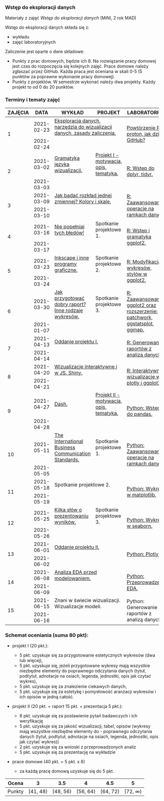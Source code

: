 ### Wstęp do eksploracji danych

Materiały z zajęć *Wstęp do eksploracji danych* (MiNI, 2 rok MAD)

Wstęp do eksploracji danych składa się z:

-   wykładu
-   zajęć laboratoryjnych

Zaliczenie jest oparte o dwie składowe:
-   Punkty z prac domowych, będzie ich 8. Na rozwiązanie pracy domowej jest czas do rozpoczęcia się kolejnych zajęć. Prace domowe należy zgłaszać przez GitHub. Każda praca jest oceniana w skali 0-5 (5 punktów za poprawne wykonanie pracy domowej).
-   Punkty z projektów. W semestrze wykonać należy dwa projekty. Każdy projekt to od 0 do 20 punktów.

### Terminy i tematy zajęć 

<table>
<thead>
  <tr>
    <th>ZAJĘCIA</th>
    <th>DATA</th>
    <th>WYKŁAD </th>
    <th>PROJEKT</th>
    <th>LABORATORIUM</th>
    <th>SKŁADOWA</th>
    <th>PUNKTY</th>
  </tr>
</thead>
<tbody>
  <tr>
    <td rowspan="2">1</td>
    <td>2021-02-23</td>
     <td colspan="2"><a href="https://github.com/mini-pw/2021L-ExploratoryDataAnalysis/blob/main/Wyk%C5%82ad/Wstep_do_eksploracji_danych.pdf" target="_blank" rel="noopener noreferrer">Eksploracja danych, narzędzia do wizualizacji danych, zasady zaliczenia.</a></td>
    <td rowspan="2"><a href="https://github.com/mini-pw/2021L-ExploratoryDataAnalysis/blob/main/Laboratoria/Lab_1.R" target="_blank" rel="noopener noreferrer">Powtórzenie R - proton, jak działa GitHub?</a></td>
    <td rowspan="2"></td>
    <td rowspan="2"></td>
  </tr>
  <tr>
    <td>2021-02-24</td>
    <td colspan="2"></td>
  </tr>
  <tr>
    <td rowspan="2">2</td>
    <td>2021-03-02</td>
    <td><a href="https://github.com/mini-pw/2021L-ExploratoryDataAnalysis/blob/main/Wyk%C5%82ad/Gramatyka_jezyka_wizualizacji.pdf" target="_blank" rel="noopener noreferrer">Gramatyka języka wizualizacji.</a></td>
    <td><a href="https://github.com/mini-pw/2021L-ExploratoryDataAnalysis/tree/main/Projekt/Projekt1" target="_blank" rel="noopener noreferrer">Projekt I - motywacja, opis, tematyka.</a></td>
    <td rowspan="2"><a href="https://github.com/mini-pw/2021L-ExploratoryDataAnalysis/blob/main/Laboratoria/Lab_2.R" target="_blank" rel="noopener noreferrer">R: Wstęp do dplyr, tidyr.</a></td>
    <td rowspan="2"></td>
    <td rowspan="2"></td>
  </tr>
  <tr>
    <td>2021-03-03</td>
    <td colspan="2"></td>
  </tr>
  <tr>
    <td rowspan="2">3</td>
    <td>2021-03-09</td>
    <td colspan="2"><a href="https://github.com/mini-pw/2021L-ExploratoryDataAnalysis/blob/main/Wyk%C5%82ad/Jak%20bada%C4%87%20rozk%C5%82ad%20jednej%20zmiennej%2C%20kolory%20i%20skale..pdf" target="_blank" rel="noopener noreferrer">Jak badać rozkład jednej zmiennej? Kolory i skale.</a></td>
    <td rowspan="2"><a href="https://github.com/mini-pw/2021L-ExploratoryDataAnalysis/blob/main/Laboratoria/Lab_3.R" target="_blank" rel="noopener noreferrer">R: Zaawansowane operacje na ramkach danych.</a></td>
    <td rowspan="2"><a href="https://github.com/mini-pw/2021L-ExploratoryDataAnalysis/issues/33" target="_blank" rel="noopener noreferrer">PD1</a></td>
    <td rowspan="2">5</td>
  </tr>
  <tr>
    <td>2021-03-10</td>
    <td colspan="2"></td>
  </tr>
  <tr>
    <td rowspan="2">4</td>
    <td>2021-03-16</td>
    <td><a href="https://github.com/mini-pw/2021L-ExploratoryDataAnalysis/blob/main/Wyk%C5%82ad/Nie%20pope%C5%82niaj%20tych%20b%C5%82%C4%99d%C3%B3w!.pdf" target="_blank" rel="noopener noreferrer">Nie popełniaj tych błędów!</a></td>
    <td>Spotkanie projektowe 1.</td>
    <td rowspan="2"><a href="https://github.com/mini-pw/2021L-ExploratoryDataAnalysis/blob/main/Laboratoria/Lab_4.R" target="_blank" rel="noopener noreferrer"> R: Wstęp i gramatyka ggplot2.</a></td>
    <td rowspan="2"><a href="https://github.com/mini-pw/2021L-ExploratoryDataAnalysis/issues/35" target="_blank" rel="noopener noreferrer">PD2</a></td>
    <td rowspan="2">5</td>
  </tr>
  <tr>
    <td>2021-03-17</td>
    <td colspan="2"></td>
  </tr>
  <tr>
    <td rowspan="2">5</td>
    <td>2021-03-23</td>
    <td><a href="https://github.com/mini-pw/2021L-ExploratoryDataAnalysis/blob/main/Wyk%C5%82ad/Inkscape%20i%20inne%20programy%20graficzne.pdf" target="_blank" rel="noopener noreferrer">Inkscape i inne programy graficzne.</a></td>
    <td>Spotkanie projektowe 2.</td>
    <td rowspan="2"><a href="https://github.com/mini-pw/2021L-ExploratoryDataAnalysis/blob/main/Laboratoria/Lab_5.R" target="_blank" rel="noopener noreferrer">R: Modyfikacja wykresów, stylów w ggplot2.</a></td>
    <td rowspan="2"></td>
    <td rowspan="2"></td>
  </tr>
  <tr>
    <td>2021-03-24</td>
    <td colspan="2"></td>
  </tr>
  <tr>
    <td rowspan="2">6</td>
    <td>2021-03-30</td>
    <td><a href="https://github.com/mini-pw/2021L-ExploratoryDataAnalysis/blob/main/Wyk%C5%82ad/Jak%20przygotowa%C4%87%20dobry%20raport.%20Inne%20rodzaje%20wykres%C3%B3w..pdf"  target="_blank" rel="noopener noreferrer">Jak przygotować dobry raport? Inne rodzaje wykresów.</a></td>
    <td>Spotkanie projektowe 3.</td>
    <td rowspan="2"><a href="https://github.com/mini-pw/2021L-ExploratoryDataAnalysis/blob/main/Laboratoria/Lab_6.R" target="_blank" rel="noopener noreferrer">R: Zaawansowany ggplot2 oraz rozszerzenie: patchwork, ggstatsplot, ggmap.</a></td>
    <td rowspan="2"><a href="https://github.com/mini-pw/2021L-ExploratoryDataAnalysis/issues/36" target="_blank" rel="noopener noreferrer">PD3 + PD4</a></td>
    <td rowspan="2">10</td>
  </tr>
  <tr>
    <td>2021-01-07</td>
    <td colspan="2"></td>
  </tr>
  <tr>
    <td rowspan="2">7</td>
    <td>2021-04-13</td>
	  <td colspan="2"><a href="https://medium.com/responsibleml/poster-make-movie-book-series-3ac2c8a01180" target="_blank" rel="noopener noreferrer">Oddanie projektu I.</a></td>
    <td rowspan="2"><a href="https://github.com/mini-pw/2021L-ExploratoryDataAnalysis/blob/main/Laboratoria/Lab_7.R" target="_blank" rel="noopener noreferrer">R: Generowanie raportów z analizą danych.</a></td>
    <td rowspan="2"></td>
    <td rowspan="2"></td>
  </tr>
  <tr>
    <td>2021-04-14</td>
    <td colspan="2"></td>
  </tr>
  <tr>
    <td rowspan="2">8</td>
    <td>2021-04-20</td>
    <td colspan="2"><a href="https://github.com/mini-pw/2021L-ExploratoryDataAnalysis/tree/main/Wyk%C5%82ad/Wizualizacje%20interaktywne%20i%20w%20JS.%20Shiny"   target="_blank" rel="noopener noreferrer"> Wizualizacje interaktywne i w JS. Shiny.</a></td>
    <td rowspan="2"><a href="https://github.com/mini-pw/2021L-ExploratoryDataAnalysis/blob/main/Laboratoria/Lab_8.R" target="_blank" rel="noopener noreferrer">R: Interaktywne wizualizacje w plotly i ggplot2.</a></td>
    <td rowspan="2"><a href="https://github.com/mini-pw/2021L-ExploratoryDataAnalysis/issues/32" target="_blank" rel="noopener noreferrer">Projekt 1</a></td>
    <td rowspan="2">20</td>
  </tr>
  <tr>
    <td>2021-04-21</td>
    <td colspan="2"></td>
  </tr>
  <tr>
    <td rowspan="2">9</td>
    <td>2021-04-27</td>
    <td><a href="https://github.com/mini-pw/2021L-ExploratoryDataAnalysis/blob/main/Wykład/Dash.pdf" target="_bland" rel="noopener noreferrer">Dash.</a></td>
    <td><a href="https://github.com/mini-pw/2021L-ExploratoryDataAnalysis/tree/main/Projekt/Projekt2" target="_blank" rel="noopener noreferrer">Projekt II - motywacja, opis, tematyka.</a></td>
    <td rowspan="2"><a href="https://github.com/mini-pw/2021L-ExploratoryDataAnalysis/blob/main/Laboratoria/Lab_9.ipynb" target="_blank" rel="noopener noreferrer">Python: Wstęp do pandas.</a></td>
    <td rowspan="2"></td>
    <td rowspan="2"></td>
  </tr>
  <tr>
    <td>2021-04-28</td>
    <td colspan="2"></td>
  </tr>
  <tr>
    <td rowspan="2">10</td>
    <td>2021-05-11</td>
    <td><a href="https://github.com/mini-pw/2021L-ExploratoryDataAnalysis/blob/main/Wyk%C5%82ad/International%20Business%20Communication%20Standards.pdf" target="_blank" rel="noopener noreferrer">The International Business Communication Standards.</a></td>
    <td>Spotkanie projektowe 1.</td>
    <td rowspan="2"><a href="https://github.com/mini-pw/2021L-ExploratoryDataAnalysis/blob/main/Laboratoria/Lab_10.ipynb" target="_blank" rel="noopener noreferrer">Python: Zaawansowane operacje na ramkach danych.</a></td>
    <td rowspan="2"><a href="https://github.com/mini-pw/2021L-ExploratoryDataAnalysis/issues/136" target="_blank" rel="noopener noreferrer">PD5</a></td>
    <td rowspan="2">5</td>
  </tr>
  <tr>
    <td>2021-05-05</td>
    <td colspan="2"></td>
  </tr>
  <tr>
    <td rowspan="2">11</td>
    <td>2021-05-18</td>
    <td colspan="2">
    Spotkanie projektowe 2.</td>
    <td rowspan="2"><a href="https://github.com/mini-pw/2021L-ExploratoryDataAnalysis/blob/main/Laboratoria/Lab_11.ipynb" target="_blank" rel="noopener noreferrer"> Python: Wykresy w matplotlib.</a></td>
    <td rowspan="2"><a href="https://github.com/mini-pw/2021L-ExploratoryDataAnalysis/issues/166" target="_blank" rel="noopener noreferrer">PD6</a></td>
    <td rowspan="2">5</td>
  </tr>
  <tr>
    <td>2021-05-19</td>
    <td colspan="2"></td>
  </tr>
  <tr>
    <td rowspan="2">12</td>
    <td>2021-05-25</td>
    <td><a href="https://github.com/mini-pw/2021L-ExploratoryDataAnalysis/blob/main/Wyk%C5%82ad/Kilka%20s%C5%82%C3%B3w%20o%20prezentowaniu%20wynik%C3%B3w..pdf" target="_blank" rel="noopener noreferrer"> Kilka słów o prezentowaniu wyników.</a></td>
    <td>Spotkanie projektowe 3.</td>
    <td rowspan="2"><a href="https://github.com/mini-pw/2021L-ExploratoryDataAnalysis/blob/main/Laboratoria/Lab_12.ipynb" target="_blank" rel="noopener noreferrer"> Python: Wykresy w seaborn.</a></td>
    <td rowspan="2"></td>
    <td rowspan="2"></td>
  </tr>
  <tr>
    <td>2021-05-26</td>
    <td colspan="2"></td>
  </tr>
  <tr>
    <td rowspan="2">13</td>
    <td>2021-06-01</td>
    <td colspan="2"><a href="https://github.com/mini-pw/2021L-ExploratoryDataAnalysis/tree/main/Projekt/Projekt2/Raport" target="_blank" rel="noopener noreferrer"> Oddanie projektu II.</a></td>
    <td rowspan="2"><a href="https://github.com/mini-pw/2021L-ExploratoryDataAnalysis/blob/main/Laboratoria/Lab_13.ipynb" target="_blank" rel="noopener noreferrer">Python: Plotly.</a></td>
    <td rowspan="2"><a href="https://github.com/mini-pw/2021L-ExploratoryDataAnalysis/issues/212" target="_blank" rel="noopener noreferrer">PD7 + PD8</a></td>
    <td rowspan="2">10</td>
  </tr>
  <tr>
    <td>2021-06-02</td>
    <td colspan="2"></td>
  </tr>
  <tr>
    <td rowspan="2">14</td>
    <td>2021-06-08</td>
    <td colspan="2"><a href="https://github.com/mini-pw/2021L-ExploratoryDataAnalysis/blob/main/Wyk%C5%82ad/Analiza%20EDA%20przed%20modelowaniem..pdf"  target="_blank" rel="noopener noreferrer">Analiza EDA przed modelowaniem.</a></td>
    <td rowspan="2"><a href="https://github.com/mini-pw/2021L-ExploratoryDataAnalysis/blob/main/Laboratoria/Lab_14.ipynb" target="_blank" rel="noopener noreferrer">Python: Przeprowadzenie EDA.</a></td>
    <td rowspan="2"><a href="https://github.com/mini-pw/2021L-ExploratoryDataAnalysis/issues/95" target="_blank" rel="noopener noreferrer">Projekt 2</a></td>
    <td rowspan="2">20</td>
  </tr>
  <tr>
    <td>2021-06-09</td>
    <td colspan="2"></td>
  </tr>
  <tr>
    <td rowspan="2">15</td>
    <td>2021-06-15</td>
    <td colspan="2">Znani w świecie wizualizacji. Wizualizacje modeli.</td>
    <td rowspan="2">Python: Generowanie raportów z analizą danych.</td>
    <td rowspan="2"></td>
    <td rowspan="2"></td>
  </tr>
  <tr>
    <td>2021-06-16</td>
    <td colspan="2"></td>
  </tr>
</tbody>
</table>


### Schemat oceniania (suma 80 pkt):

-  projekt I (20 pkt.):
	-  5 pkt. uzyskuje się za przygotowanie estetycznych wykresów (dwa lub więcej),
	-  5 pkt. uzyskuje się, jeżeli przygotowane wykresy mają wszystkie niezbędne elementy do poprawnego odczytania danych (tytuł, podtytuł, adnotacje na osiach, legenda, jednostki, opis jak czytać wykres),
	-  5 pkt. uzyskuje się za znalezienie ciekawych danych,
	-  5 pkt. uzyskuje się za estetykę i pomysłowość aranżacji wykresów i ich opisów w jedną całość.

-  projekt II (20 pkt. = raport 15 pkt. + prezentacja 5 pkt.):
	- 8 pkt. uzyskuje się za postawienie pytań badawczych i ich weryfikację
	- 5 pkt. uzyskuje się za jakość wizualizacji, tabel, opisów (wykresy mają wszystkie niezbędne elementy do - poprawnego odczytania danych (tytuł, podtytuł, adnotacje na osiach, legenda, jednostki, opis jak czytać wykres))
	- 2 pkt. uzyskuje się za wnioski z przeprowadzonych analiz
	- 5 pkt. uzyskuje się za prezentację na wykładzie

-  prace domowe (40 pkt. = 5 pkt. x 8)
	- za każdą pracę domową uzyskuje się do 5 pkt.
    
    
| Ocena |  3 | 3.5 | 4 | 4.5 | 5 |
|:---:|:---:|:---:|:---:|:---:|:---:|
| Punkty   | [41, 48) | [48, 56) | [56, 64) | [64, 72) | [72, ∞) |
